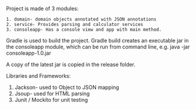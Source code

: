 Project is made of 3 modules:

    1. domain- domain objects annotated with JSON annotations
    2. service- Provides parsing and calculator services
    3. consoleapp- Has a console view and app with main method.

Gradle is used to build the project. Gradle build
creates an executable jar in the consoleapp module,
which can be run from command line, e.g.
java -jar consoleapp-1.0.jar

A copy of the latest jar is copied in the release folder.


Libraries and Frameworks:

1. Jackson- used to Object to JSON mapping
2. Jsoup- used for HTML parsing
3. Junit / Mockito for unit testing